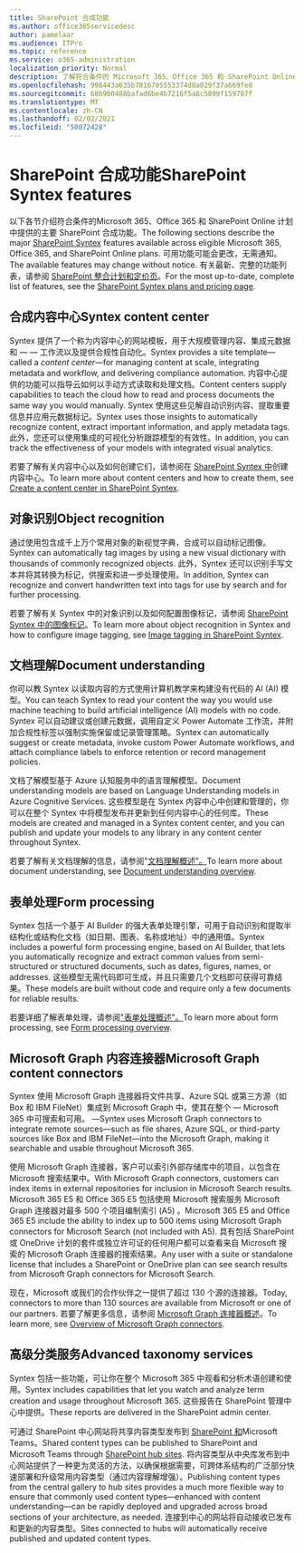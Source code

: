 ```yaml
---
title: SharePoint 合成功能
ms.author: office365servicedesc
author: pamelaar
ms.audience: ITPro
ms.topic: reference
ms.service: o365-administration
localization_priority: Normal
description: 了解符合条件的 Microsoft 365、Office 365 和 SharePoint Online 计划中提供的主要 SharePoint 合成器功能。
ms.openlocfilehash: 998443a635b7816705553374d8a029f37a669fe0
ms.sourcegitcommit: 68b900488bafad6be4b7216f5a8c5899f159707f
ms.translationtype: MT
ms.contentlocale: zh-CN
ms.lasthandoff: 02/02/2021
ms.locfileid: "50072428"
---
```

# <a name="sharepoint-syntex-features"></a><span data-ttu-id="d8583-103">SharePoint 合成功能</span><span class="sxs-lookup"><span data-stu-id="d8583-103">SharePoint Syntex features</span></span> 

<span data-ttu-id="d8583-104">以下各节介绍符合条件的[](sharepoint-syntex-service-description.md)Microsoft 365、Office 365 和 SharePoint Online 计划中提供的主要 SharePoint 合成功能。</span><span class="sxs-lookup"><span data-stu-id="d8583-104">The following sections describe the major [SharePoint Syntex](sharepoint-syntex-service-description.md) features available across eligible Microsoft 365, Office 365, and SharePoint Online plans.</span></span> <span data-ttu-id="d8583-105">可用功能可能会更改，无需通知。</span><span class="sxs-lookup"><span data-stu-id="d8583-105">The available features may change without notice.</span></span> <span data-ttu-id="d8583-106">有关最新、完整的功能列表，请参阅 [SharePoint 整合计划和定价页](https://www.microsoft.com/microsoft-365/enterprise/sharepoint-syntex)。</span><span class="sxs-lookup"><span data-stu-id="d8583-106">For the most up-to-date, complete list of features, see the [SharePoint Syntex plans and pricing page](https://www.microsoft.com/microsoft-365/enterprise/sharepoint-syntex).</span></span>

## <a name="syntex-content-center"></a><span data-ttu-id="d8583-107">合成内容中心</span><span class="sxs-lookup"><span data-stu-id="d8583-107">Syntex content center</span></span>

<span data-ttu-id="d8583-108">Syntex 提供了一个称为内容中心的网站模板，用于大规模管理内容、集成元数据和 &mdash;  &mdash; 工作流以及提供合规性自动化。</span><span class="sxs-lookup"><span data-stu-id="d8583-108">Syntex provides a site template&mdash;called a *content center*&mdash;for managing content at scale, integrating metadata and workflow, and delivering compliance automation.</span></span> <span data-ttu-id="d8583-109">内容中心提供的功能可以指导云如何以手动方式读取和处理文档。</span><span class="sxs-lookup"><span data-stu-id="d8583-109">Content centers supply capabilities to teach the cloud how to read and process documents the same way you would manually.</span></span> <span data-ttu-id="d8583-110">Syntex 使用这些见解自动识别内容、提取重要信息并应用元数据标记。</span><span class="sxs-lookup"><span data-stu-id="d8583-110">Syntex uses those insights to automatically recognize content, extract important information, and apply metadata tags.</span></span> <span data-ttu-id="d8583-111">此外，您还可以使用集成的可视化分析跟踪模型的有效性。</span><span class="sxs-lookup"><span data-stu-id="d8583-111">In addition, you can track the effectiveness of your models with integrated visual analytics.</span></span>

<span data-ttu-id="d8583-112">若要了解有关内容中心以及如何创建它们，请参阅在 [SharePoint Syntex 中](/microsoft-365/contentunderstanding/create-a-content-center)创建内容中心。</span><span class="sxs-lookup"><span data-stu-id="d8583-112">To learn more about content centers and how to create them, see [Create a content center in SharePoint Syntex](/microsoft-365/contentunderstanding/create-a-content-center).</span></span>

## <a name="object-recognition"></a><span data-ttu-id="d8583-113">对象识别</span><span class="sxs-lookup"><span data-stu-id="d8583-113">Object recognition</span></span>

<span data-ttu-id="d8583-114">通过使用包含成千上万个常用对象的新视觉字典，合成可以自动标记图像。</span><span class="sxs-lookup"><span data-stu-id="d8583-114">Syntex can automatically tag images by using a new visual dictionary with thousands of commonly recognized objects.</span></span> <span data-ttu-id="d8583-115">此外，Syntex 还可以识别手写文本并将其转换为标记，供搜索和进一步处理使用。</span><span class="sxs-lookup"><span data-stu-id="d8583-115">In addition, Syntex can recognize and convert handwritten text into tags for use by search and for further processing.</span></span>

<span data-ttu-id="d8583-116">若要了解有关 Syntex 中的对象识别以及如何配置图像标记，请参阅 [SharePoint Syntex 中的图像标记](/microsoft-365/contentunderstanding/image-tagging)。</span><span class="sxs-lookup"><span data-stu-id="d8583-116">To learn more about object recognition in Syntex and how to configure image tagging, see [Image tagging in SharePoint Syntex](/microsoft-365/contentunderstanding/image-tagging).</span></span>

## <a name="document-understanding"></a><span data-ttu-id="d8583-117">文档理解</span><span class="sxs-lookup"><span data-stu-id="d8583-117">Document understanding</span></span>

<span data-ttu-id="d8583-118">你可以教 Syntex 以读取内容的方式使用计算机教学来构建没有代码的 AI (AI) 模型。</span><span class="sxs-lookup"><span data-stu-id="d8583-118">You can teach Syntex to read your content the way you would use machine teaching to build artificial intelligence (AI) models with no code.</span></span> <span data-ttu-id="d8583-119">Syntex 可以自动建议或创建元数据，调用自定义 Power Automate 工作流，并附加合规性标签以强制实施保留或记录管理策略。</span><span class="sxs-lookup"><span data-stu-id="d8583-119">Syntex can automatically suggest or create metadata, invoke custom Power Automate workflows, and attach compliance labels to enforce retention or record management policies.</span></span>

<span data-ttu-id="d8583-120">文档了解模型基于 Azure 认知服务中的语言理解模型。</span><span class="sxs-lookup"><span data-stu-id="d8583-120">Document understanding models are based on Language Understanding models in Azure Cognitive Services.</span></span> <span data-ttu-id="d8583-121">这些模型是在 Syntex 内容中心中创建和管理的，你可以在整个 Syntex 中将模型发布并更新到任何内容中心的任何库。</span><span class="sxs-lookup"><span data-stu-id="d8583-121">These models are created and managed in a Syntex content center, and you can publish and update your models to any library in any content center throughout Syntex.</span></span>

<span data-ttu-id="d8583-122">若要了解有关文档理解的信息，请参阅"[文档理解概述"。](/microsoft-365/contentunderstanding/document-understanding-overview)</span><span class="sxs-lookup"><span data-stu-id="d8583-122">To learn more about document understanding, see [Document understanding overview](/microsoft-365/contentunderstanding/document-understanding-overview).</span></span>

## <a name="form-processing"></a><span data-ttu-id="d8583-123">表单处理</span><span class="sxs-lookup"><span data-stu-id="d8583-123">Form processing</span></span>

<span data-ttu-id="d8583-124">Syntex 包括一个基于 AI Builder 的强大表单处理引擎，可用于自动识别和提取半结构化或结构化文档（如日期、图表、名称或地址）中的通用值。</span><span class="sxs-lookup"><span data-stu-id="d8583-124">Syntex includes a powerful form processing engine, based on AI Builder, that lets you automatically recognize and extract common values from semi-structured or structured documents, such as dates, figures, names, or addresses.</span></span> <span data-ttu-id="d8583-125">这些模型无需代码即可生成，并且只需要几个文档即可获得可靠结果。</span><span class="sxs-lookup"><span data-stu-id="d8583-125">These models are built without code and require only a few documents for reliable results.</span></span>

<span data-ttu-id="d8583-126">若要详细了解表单处理，请参阅["表单处理概述"。](/microsoft-365/contentunderstanding/form-processing-overview)</span><span class="sxs-lookup"><span data-stu-id="d8583-126">To learn more about form processing, see [Form processing overview](/microsoft-365/contentunderstanding/form-processing-overview).</span></span>

## <a name="microsoft-graph-content-connectors"></a><span data-ttu-id="d8583-127">Microsoft Graph 内容连接器</span><span class="sxs-lookup"><span data-stu-id="d8583-127">Microsoft Graph content connectors</span></span>

<span data-ttu-id="d8583-128">Syntex 使用 Microsoft Graph 连接器将文件共享、Azure SQL 或第三方源（如 Box 和 IBM FileNet）集成到 Microsoft Graph 中，使其在整个 &mdash; Microsoft 365 中可搜索和可用。 &mdash;</span><span class="sxs-lookup"><span data-stu-id="d8583-128">Syntex uses Microsoft Graph connectors to integrate remote sources&mdash;such as file shares, Azure SQL, or third-party sources like Box and IBM FileNet&mdash;into the Microsoft Graph, making it searchable and usable throughout Microsoft 365.</span></span>

<span data-ttu-id="d8583-129">使用 Microsoft Graph 连接器，客户可以索引外部存储库中的项目，以包含在 Microsoft 搜索结果中。</span><span class="sxs-lookup"><span data-stu-id="d8583-129">With Microsoft Graph connectors, customers can index items in external repositories for inclusion in Microsoft Search results.</span></span> <span data-ttu-id="d8583-130">Microsoft 365 E5 和 Office 365 E5 包括使用 Microsoft 搜索服务 Microsoft Graph 连接器对最多 500 个项目编制索引 (A5) 。</span><span class="sxs-lookup"><span data-stu-id="d8583-130">Microsoft 365 E5 and Office 365 E5 include the ability to index up to 500 items using Microsoft Graph connectors for Microsoft Search (not included with A5).</span></span> <span data-ttu-id="d8583-131">具有包括 SharePoint 或 OneDrive 计划的套件或独立许可证的任何用户都可以查看来自 Microsoft 搜索的 Microsoft Graph 连接器的搜索结果。</span><span class="sxs-lookup"><span data-stu-id="d8583-131">Any user with a suite or standalone license that includes a SharePoint or OneDrive plan can see search results from Microsoft Graph connectors for Microsoft Search.</span></span>

<span data-ttu-id="d8583-132">现在，Microsoft 或我们的合作伙伴之一提供了超过 130 个源的连接器。</span><span class="sxs-lookup"><span data-stu-id="d8583-132">Today, connectors to more than 130 sources are available from Microsoft or one of our partners.</span></span> <span data-ttu-id="d8583-133">若要了解更多信息，请参阅 [Microsoft Graph 连接器概述](https://aka.ms/iwantconnectors)。</span><span class="sxs-lookup"><span data-stu-id="d8583-133">To learn more, see [Overview of Microsoft Graph connectors](https://aka.ms/iwantconnectors).</span></span>

## <a name="advanced-taxonomy-services"></a><span data-ttu-id="d8583-134">高级分类服务</span><span class="sxs-lookup"><span data-stu-id="d8583-134">Advanced taxonomy services</span></span>

<span data-ttu-id="d8583-135">Syntex 包括一些功能，可让你在整个 Microsoft 365 中观看和分析术语创建和使用。</span><span class="sxs-lookup"><span data-stu-id="d8583-135">Syntex includes capabilities that let you watch and analyze term creation and usage throughout Microsoft 365.</span></span> <span data-ttu-id="d8583-136">这些报告在 SharePoint 管理中心中提供。</span><span class="sxs-lookup"><span data-stu-id="d8583-136">These reports are delivered in the SharePoint admin center.</span></span>

<span data-ttu-id="d8583-137">可通过 SharePoint 中心网站将共享内容类型发布到 [SharePoint 和](/sharepoint/dev/features/hub-site/hub-site-overview)Microsoft Teams。</span><span class="sxs-lookup"><span data-stu-id="d8583-137">Shared content types can be published to SharePoint and Microsoft Teams through [SharePoint hub sites](/sharepoint/dev/features/hub-site/hub-site-overview).</span></span> <span data-ttu-id="d8583-138">将内容类型从中央库发布到中心网站提供了一种更为灵活的方法，以确保根据需要，可跨体系结构的广泛部分快速部署和升级常用内容类型（通过内容理解增强）。</span><span class="sxs-lookup"><span data-stu-id="d8583-138">Publishing content types from the central gallery to hub sites provides a much more flexible way to ensure that commonly used content types—enhanced with content understanding—can be rapidly deployed and upgraded across broad sections of your architecture, as needed.</span></span> <span data-ttu-id="d8583-139">连接到中心的网站将自动接收已发布和更新的内容类型。</span><span class="sxs-lookup"><span data-stu-id="d8583-139">Sites connected to hubs will automatically receive published and updated content types.</span></span>
